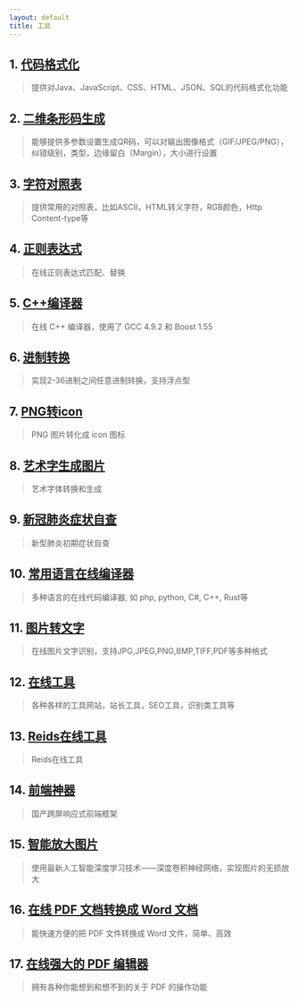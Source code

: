 ```yaml
---
layout: default
title: 工具
---
```


## 1. [代码格式化](https://tool.oschina.net/codeformat)
> 提供对Java、JavaScript、CSS、HTML、JSON、SQL的代码格式化功能

## 2. [二维条形码生成](https://tool.oschina.net/qr)
> 能够提供多参数设置生成QR码，可以对输出图像格式（GIF/JPEG/PNG），纠错级别，类型，边缘留白（Margin），大小进行设置

## 3. [字符对照表](https://tool.oschina.net/commons)
> 提供常用的对照表，比如ASCII，HTML转义字符，RGB颜色，Http Content-type等

## 4. [正则表达式](https://tool.oschina.net/regex)
> 在线正则表达式匹配、替换

## 5. [C++编译器](http://cpp.sh)
> 在线 C++ 编译器，使用了 GCC 4.9.2 和 Boost 1.55

## 6. [进制转换](https://tool.oschina.net/hexconvert)
> 实现2-36进制之间任意进制转换，支持浮点型

## 7. [PNG转icon](https://www.easyicon.net/covert)
> PNG 图片转化成 icon 图标

## 8. [艺术字生成图片](http://www.akuziti.com)
> 艺术字体转换和生成

## 9. [新冠肺炎症状自查](https://covid19.buyaocha.com)
> 新型肺炎初期症状自查

## 10. [常用语言在线编译器](http://www.dooccn.com)
> 多种语言的在线代码编译器, 如 php, python, C#, C++, Rust等

## 11. [图片转文字](http://imagetotxt.com)
> 在线图片文字识别，支持JPG,JPEG,PNG,BMP,TIFF,PDF等多种格式

## 12. [在线工具](http://tools.bugscaner.com)
> 各种各样的工具网站，站长工具，SEO工具，识别类工具等

## 13. [Reids在线工具](https://try.redis.io)
> Reids在线工具

## 14. [前端神器](https://www.pintuer.com)
> 国产跨屏响应式前端框架

## 15. [智能放大图片](https://bigjpg.com)
> 使用最新人工智能深度学习技术——深度卷积神经网络，实现图片的无损放大

## 16. [在线 PDF 文档转换成 Word 文档 ](http://pdfdo.com/pdf-to-word.aspx)
> 能快速方便的把 PDF 文件转换成 Word 文件，简单、高效
> 
## 17. [在线强大的 PDF 编辑器](https://pdfcandy.com/)
> 拥有各种你能想到和想不到的关于 PDF 的操作功能